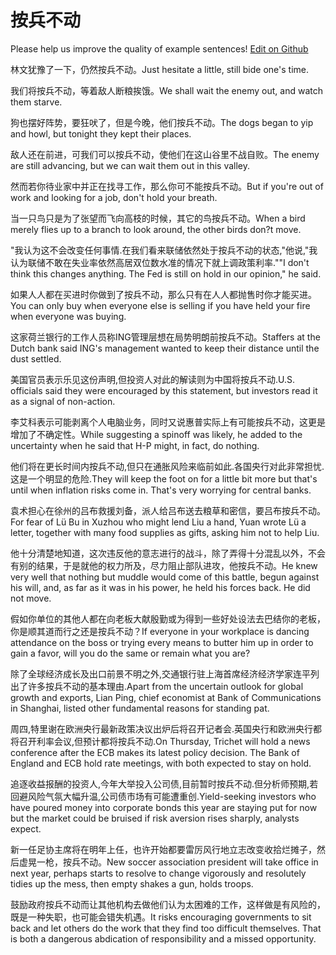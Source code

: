 # 按兵不动

Please help us improve the quality of example sentences! [Edit on Github](https://github.com/jiyushe/jiyu-example-sentence-source/blob/main/chinese/anbingbudong.md)

<p><span class="chinese">林文犹豫了一下，仍然按兵不动。</span><span class="english">Just hesitate a little, still bide one's time.</span></p>

<p><span class="chinese">我们将按兵不动，等着敌人断粮挨饿。</span><span class="english">We shall wait the enemy out, and watch them starve.</span></p>

<p><span class="chinese">狗也摆好阵势，要狂吠了，但是今晚，他们按兵不动。</span><span class="english">The dogs began to yip and howl, but tonight they kept their places.</span></p>

<p><span class="chinese">敌人还在前进，可我们可以按兵不动，使他们在这山谷里不战自败。</span><span class="english">The enemy are still advancing, but we can wait them out in this valley.</span></p>

<p><span class="chinese">然而若你待业家中并正在找寻工作，那么你可不能按兵不动。</span><span class="english">But if you're out of work and looking for a job, don't hold your breath.</span></p>

<p><span class="chinese">当一只鸟只是为了张望而飞向高枝的时候，其它的鸟按兵不动。</span><span class="english">When a bird merely flies up to a branch to look around, the other birds don?t move.</span></p>

<p><span class="chinese">"我认为这不会改变任何事情.在我们看来联储依然处于按兵不动的状态,"他说,"我认为联储不敢在失业率依然高居双位数水准的情况下就上调政策利率."</span><span class="english">"I don't think this changes anything. The Fed is still on hold in our opinion," he said.</span></p>

<p><span class="chinese">如果人人都在买进时你做到了按兵不动，那么只有在人人都抛售时你才能买进。</span><span class="english">You can only buy when everyone else is selling if you have held your fire when everyone was buying.</span></p>

<p><span class="chinese">这家荷兰银行的工作人员称ING管理层想在局势明朗前按兵不动。</span><span class="english">Staffers at the Dutch bank said ING's management wanted to keep their distance until the dust settled.</span></p>

<p><span class="chinese">美国官员表示乐见这份声明,但投资人对此的解读则为中国将按兵不动.</span><span class="english">U.S. officials said they were encouraged by this statement, but investors read it as a signal of non-action.</span></p>

<p><span class="chinese">李艾科表示可能剥离个人电脑业务，同时又说惠普实际上有可能按兵不动，这更是增加了不确定性。</span><span class="english">While suggesting a spinoff was likely, he added to the uncertainty when he said that H-P might, in fact, do nothing.</span></p>

<p><span class="chinese">他们将在更长时间内按兵不动,但只在通胀风险来临前如此.各国央行对此非常担忧.这是一个明显的危险.</span><span class="english">They will keep the foot on for a little bit more but that's until when inflation risks come in. That's very worrying for central banks.</span></p>

<p><span class="chinese">袁术担心在徐州的吕布救援刘备，派人给吕布送去粮草和密信，要吕布按兵不动。</span><span class="english">For fear of Lü Bu in Xuzhou who might lend Liu a hand, Yuan wrote Lü a letter, together with many food supplies as gifts, asking him not to help Liu.</span></p>

<p><span class="chinese">他十分清楚地知道，这次违反他的意志进行的战斗，除了弄得十分混乱以外，不会有别的结果，于是就他的权力所及，尽力阻止部队进攻，他按兵不动。</span><span class="english">He knew very well that nothing but muddle would come of this battle, begun against his will, and, as far as it was in his power, he held his forces back. He did not move.</span></p>

<p><span class="chinese">假如你单位的其他人都在向老板大献殷勤或为得到一些好处设法去巴结你的老板，你是顺其道而行之还是按兵不动？</span><span class="english">If everyone in your workplace is dancing attendance on the boss or trying every means to butter him up in order to gain a favor, will you do the same or remain what you are?</span></p>

<p><span class="chinese">除了全球经济成长及出口前景不明之外,交通银行驻上海首席经济经济学家连平列出了许多按兵不动的基本理由.</span><span class="english">Apart from the uncertain outlook for global growth and exports, Lian Ping, chief economist at Bank of Communications in Shanghai, listed other fundamental reasons for standing pat.</span></p>

<p><span class="chinese">周四,特里谢在欧洲央行最新政策决议出炉后将召开记者会.英国央行和欧洲央行都将召开利率会议,但预计都将按兵不动.</span><span class="english">On Thursday, Trichet will hold a news conference after the ECB makes its latest policy decision. The Bank of England and ECB hold rate meetings, with both expected to stay on hold.</span></p>

<p><span class="chinese">追逐收益报酬的投资人,今年大举投入公司债,目前暂时按兵不动.但分析师预期,若回避风险气氛大幅升温,公司债市场有可能遭重创.</span><span class="english">Yield-seeking investors who have poured money into corporate bonds this year are staying put for now but the market could be bruised if risk aversion rises sharply, analysts expect.</span></p>

<p><span class="chinese">新一任足协主席将在明年上任，也许开始都要雷厉风行地立志改变收拾烂摊子，然后虚晃一枪，按兵不动。</span><span class="english">New soccer association president will take office in next year, perhaps starts to resolve to change vigorously and resolutely tidies up the mess, then empty shakes a gun, holds troops.</span></p>

<p><span class="chinese">鼓励政府按兵不动而让其他机构去做他们认为太困难的工作，这样做是有风险的，既是一种失职，也可能会错失机遇。</span><span class="english">It risks encouraging governments to sit back and let others do the work that they find too difficult themselves. That is both a dangerous abdication of responsibility and a missed opportunity.</span></p>

